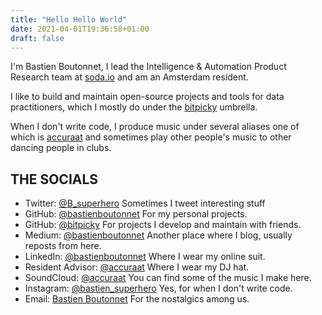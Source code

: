 ```yaml
---
title: "Hello Hello World"
date: 2021-04-01T19:36:58+01:00
draft: false
---
```


I'm Bastien Boutonnet, I lead the Intelligence & Automation Product Research team at [soda.io](https://www.soda.io/) and am an Amsterdam resident.

I like to build and maintain open-source projects and tools for data practitioners, which I mostly do under the [bitpicky](http://github.com/bitpicky) umbrella.

When I don't write code, I produce music under several aliases one of which is [accuraat](http://accuraatmusic.nl/) and sometimes play other people's music to other dancing people in clubs.

## THE SOCIALS

- Twitter: [@B_superhero](https://twitter.com/B_superhero) Sometimes I tweet interesting stuff
- GitHub: [@bastienboutonnet](http://github.com/bastienboutonnet) For my personal projects.
- GitHub: [@bitpicky](http://github.com/bitpicky) For projects I develop and maintain with friends.
- Medium: [@bastienboutonnet](https://medium.com/@bastienboutonnet) Another place where I blog, usually reposts from here.
- LinkedIn: [@bastienboutonnet](https://www.linkedin.com/in/bastienboutonnet/) Where I wear my online suit.
- Resident Advisor: [@accuraat](https://ra.co/dj/accuraat) Where I wear my DJ hat.
- SoundCloud: [@accuraat](https://soundcloud.com/accuraat) You can find some of the music I make here.
- Instagram: [@bastien_superhero](https://www.instagram.com/bastien_superhero/) Yes, for when I don't write code.
- Email: [Bastien Boutonnet](mailto:bastien.b@hey.com) For the nostalgics among us.
